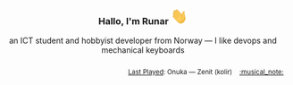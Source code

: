 <h3 align="center">Hallo, I'm Runar <img src="./assets/wave.gif" width="30px" height="30px"></h3>

<div align="center">an ICT student and hobbyist developer from Norway — I like devops and mechanical keyboards</div>

<br/>
<div align="right"><sub>
  <a href="https://www.last.fm/user/runarsf">Last Played</a>: Onuka &mdash; Zenit (kolir) &nbsp;&nbsp; <a href="https:&#x2F;&#x2F;www.last.fm&#x2F;music&#x2F;Onuka&#x2F;_&#x2F;Zenit">:musical_note:</a>
</sub></div>

